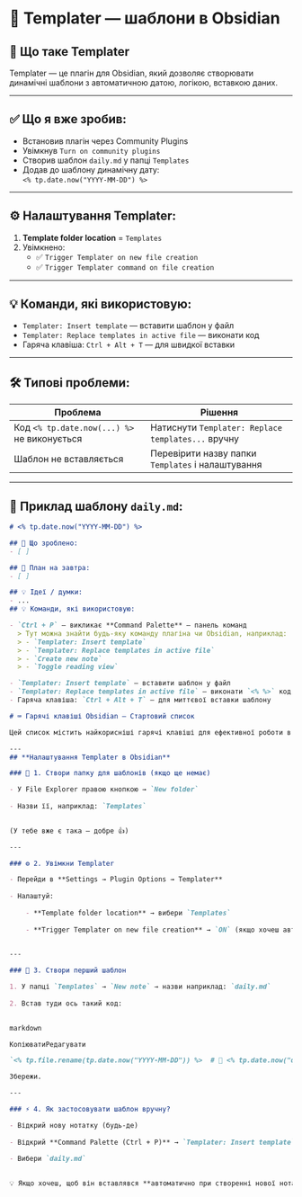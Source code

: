 # 🧩 Templater — шаблони в Obsidian

## 🔧 Що таке Templater
Templater — це плагін для Obsidian, який дозволяє створювати динамічні шаблони з автоматичною датою, логікою, вставкою даних.

---

## ✅ Що я вже зробив:
- Встановив плагін через Community Plugins
- Увімкнув `Turn on community plugins`
- Створив шаблон `daily.md` у папці `Templates`
- Додав до шаблону динамічну дату:  
  `<% tp.date.now("YYYY-MM-DD") %>`

---

## ⚙️ Налаштування Templater:
1. **Template folder location** = `Templates`
2. Увімкнено:
   - ✅ `Trigger Templater on new file creation`
   - ✅ `Trigger Templater command on file creation`

---

## 💡 Команди, які використовую:
- `Templater: Insert template` — вставити шаблон у файл
- `Templater: Replace templates in active file` — виконати код
- Гаряча клавіша: `Ctrl + Alt + T` — для швидкої вставки

---

## 🛠 Типові проблеми:
| Проблема                                     | Рішення                                             |
|---------------------------------------------|------------------------------------------------------|
| Код `<% tp.date.now(...) %>` не виконується | Натиснути `Templater: Replace templates...` вручну  |
| Шаблон не вставляється                      | Перевірити назву папки `Templates` і налаштування   |

---

## 📌 Приклад шаблону `daily.md`:
```markdown
# <% tp.date.now("YYYY-MM-DD") %>

## 🔧 Що зроблено:
- [ ]

## 📅 План на завтра:
- [ ]

## 💡 Ідеї / думки:
- ...
## 💡 Команди, які використовую:

- `Ctrl + P` — викликає **Command Palette** — панель команд
  > Тут можна знайти будь-яку команду плагіна чи Obsidian, наприклад:
  > - `Templater: Insert template`
  > - `Templater: Replace templates in active file`
  > - `Create new note`
  > - `Toggle reading view`

- `Templater: Insert template` — вставити шаблон у файл  
- `Templater: Replace templates in active file` — виконати `<% %>` код  
- Гаряча клавіша: `Ctrl + Alt + T` — для миттєвої вставки шаблону

# ⌨️ Гарячі клавіші Obsidian — Стартовий список

Цей список містить найкорисніші гарячі клавіші для ефективної роботи в Obsidian — включно з шаблонами, командною панеллю, посиланнями та структуруванням.

---
## **Налаштування Templater в Obsidian**

### 📌 1. Створи папку для шаблонів (якщо ще немає)

- У File Explorer правою кнопкою → `New folder`
    
- Назви її, наприклад: `Templates`
    

(У тебе вже є така — добре 👍)

---

### ⚙️ 2. Увімкни Templater

- Перейди в **Settings → Plugin Options → Templater**
    
- Налаштуй:
    
    - **Template folder location** → вибери `Templates`
        
    - **Trigger Templater on new file creation** → `ON` (якщо хочеш авто-шаблон)
        

---

### 📝 3. Створи перший шаблон

1. У папці `Templates` → `New note` → назви наприклад: `daily.md`
    
2. Встав туди ось такий код:
    

markdown

КопіюватиРедагувати

`<% tp.file.rename(tp.date.now("YYYY-MM-DD")) %>  # 📅 <% tp.date.now("dddd, MMMM Do YYYY") %>  ## 🔧 Що зроблено: - [ ]  ## 📆 План на завтра: - [ ]  ## 💡 Ідеї / Думки: - ...`

Збережи.

---

### ⚡ 4. Як застосовувати шаблон вручну?

- Відкрий нову нотатку (будь-де)
    
- Відкрий **Command Palette (Ctrl + P)** → `Templater: Insert template`
    
- Вибери `daily.md`
    

💡 Якщо хочеш, щоб він вставлявся **автоматично при створенні нової нотатки**, скажи — налаштуємо через **QuickAdd**.%%  *add link for QuickAdd.* %%

